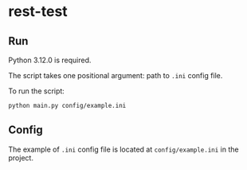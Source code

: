 # rest-test

## Run

Python 3.12.0 is required.

The script takes one positional argument: path to `.ini` config file.

To run the script:

```python main.py config/example.ini```

## Config

The example of `.ini` config file is located at `config/example.ini` in the project.
